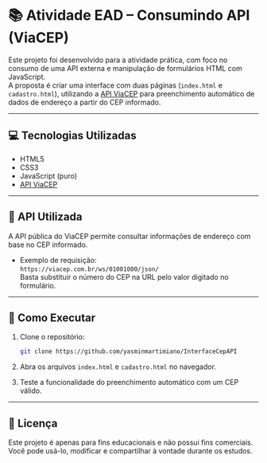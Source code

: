 # 📚 Atividade EAD – Consumindo API (ViaCEP)

Este projeto foi desenvolvido para a atividade prática, com foco no consumo de uma API externa e manipulação de formulários HTML com JavaScript.  
A proposta é criar uma interface com duas páginas (`index.html` e `cadastro.html`), utilizando a [API ViaCEP](https://viacep.com.br) para preenchimento automático de dados de endereço a partir do CEP informado.

---

## 💻 Tecnologias Utilizadas

- HTML5  
- CSS3  
- JavaScript (puro)  
- [API ViaCEP](https://viacep.com.br)

---

## 🔌 API Utilizada

A API pública do ViaCEP permite consultar informações de endereço com base no CEP informado.

- Exemplo de requisição:  
  `https://viacep.com.br/ws/01001000/json/`  
  Basta substituir o número do CEP na URL pelo valor digitado no formulário.

---

## 🚀 Como Executar

1. Clone o repositório:

   ```bash
   git clone https://github.com/yasminmartimiano/InterfaceCepAPI
   ```

2. Abra os arquivos `index.html` e `cadastro.html` no navegador.

3. Teste a funcionalidade do preenchimento automático com um CEP válido.

---

## 📝 Licença

Este projeto é apenas para fins educacionais e não possui fins comerciais.  
Você pode usá-lo, modificar e compartilhar à vontade durante os estudos.
